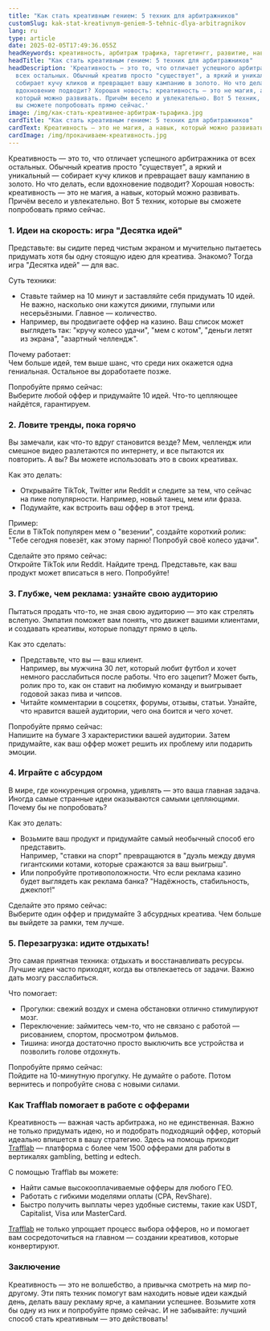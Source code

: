 ```yaml
---
title: "Как стать креативным гением: 5 техник для арбитражников"
customSlug: kak-stat-kreativnym-geniem-5-tehnic-dlya-arbitragnikov
lang: ru
type: article
date: 2025-02-05T17:49:36.055Z
headKeywords: креативность, арбитраж трафика, таргетингг, развитие, навыки
headTitle: "Как стать креативным гением: 5 техник для арбитражников"
headDescription: 'Креативность — это то, что отличает успешного арбитражника от
  всех остальных. Обычный креатив просто "существует", а яркий и уникальный —
  собирает кучу кликов и превращает вашу кампанию в золото. Но что делать, если
  вдохновение подводит? Хорошая новость: креативность — это не магия, а навык,
  который можно развивать. Причём весело и увлекательно. Вот 5 техник, которые
  вы сможете попробовать прямо сейчас.'
image: /img/как-стать-креативнее-арбитраж-тьрафика.jpg
cardTitle: "Как стать креативным гением: 5 техник для арбитражников"
cardText: Креативность — это не магия, а навык, который можно развивать!
cardImage: /img/прокачиваем-креативность.jpg
---
```



Креативность — это то, что отличает успешного арбитражника от всех остальных. Обычный креатив просто "существует", а яркий и уникальный — собирает кучу кликов и превращает вашу кампанию в золото. Но что делать, если вдохновение подводит? Хорошая новость: креативность — это не магия, а навык, который можно развивать. Причём весело и увлекательно. Вот 5 техник, которые вы сможете попробовать прямо сейчас.



### 1. Идеи на скорость: игра "Десятка идей"

Представьте: вы сидите перед чистым экраном и мучительно пытаетесь придумать хотя бы одну стоящую идею для креатива. Знакомо? Тогда игра "Десятка идей" — для вас.

Суть техники:

* Ставьте таймер на 10 минут и заставляйте себя придумать 10 идей. Не важно, насколько они кажутся дикими, глупыми или несерьёзными. Главное — количество.
* Например, вы продвигаете оффер на казино. Ваш список может выглядеть так: "кручу колесо удачи", "мем с котом", "деньги летят из экрана", "азартный челлендж".

Почему работает:\
Чем больше идей, тем выше шанс, что среди них окажется одна гениальная. Остальное вы доработаете позже.

Попробуйте прямо сейчас:\
Выберите любой оффер и придумайте 10 идей. Что-то цепляющее найдётся, гарантируем.



### 2. Ловите тренды, пока горячо

Вы замечали, как что-то вдруг становится везде? Мем, челлендж или смешное видео разлетаются по интернету, и все пытаются их повторить. А вы? Вы можете использовать это в своих креативах.

Как это делать:

* Открывайте TikTok, Twitter или Reddit и следите за тем, что сейчас на пике популярности. Например, новый танец, мем или фраза.
* Подумайте, как встроить ваш оффер в этот тренд.

Пример:\
Если в TikTok популярен мем о "везении", создайте короткий ролик: "Тебе сегодня повезёт, как этому парню! Попробуй своё колесо удачи".

Сделайте это прямо сейчас:\
Откройте TikTok или Reddit. Найдите тренд. Представьте, как ваш продукт может вписаться в него. Попробуйте!



### 3. Глубже, чем реклама: узнайте свою аудиторию

Пытаться продать что-то, не зная свою аудиторию — это как стрелять вслепую. Эмпатия поможет вам понять, что движет вашими клиентами, и создавать креативы, которые попадут прямо в цель.

Как это сделать:

* Представьте, что вы — ваш клиент.\
  Например, вы мужчина 30 лет, который любит футбол и хочет немного расслабиться после работы. Что его зацепит? Может быть, ролик про то, как он ставит на любимую команду и выигрывает годовой заказ пива и чипсов.
* Читайте комментарии в соцсетях, форумы, отзывы, статьи. Узнайте, что нравится вашей аудитории, чего она боится и чего хочет.

Попробуйте прямо сейчас:\
Напишите на бумаге 3 характеристики вашей аудитории. Затем придумайте, как ваш оффер может решить их проблему или подарить эмоции.



### 4. Играйте с абсурдом

В мире, где конкуренция огромна, удивлять — это ваша главная задача. Иногда самые странные идеи оказываются самыми цепляющими. Почему бы не попробовать?

Как это делать:

* Возьмите ваш продукт и придумайте самый необычный способ его представить.\
  Например, "ставки на спорт" превращаются в "дуэль между двумя гигантскими котами, которые сражаются за ваш выигрыш".
* Или попробуйте противоположности. Что если реклама казино будет выглядеть как реклама банка? "Надёжность, стабильность, джекпот!"

Сделайте это прямо сейчас:\
Выберите один оффер и придумайте 3 абсурдных креатива. Чем больше вы выйдете за рамки, тем лучше.



### 5. Перезагрузка: идите отдыхать!

Это самая приятная техника: отдыхать и восстанавливать ресурсы. Лучшие идеи часто приходят, когда вы отвлекаетесь от задачи. Важно дать мозгу расслабиться.

Что помогает:

* Прогулки: свежий воздух и смена обстановки отлично стимулируют мозг.
* Переключение: займитесь чем-то, что не связано с работой — рисованием, спортом, просмотром фильмов.
* Тишина: иногда достаточно просто выключить все устройства и позволить голове отдохнуть.

Попробуйте прямо сейчас:\
Пойдите на 10-минутную прогулку. Не думайте о работе. Потом вернитесь и попробуйте снова с новыми силами.



### Как Trafflab помогает в работе с офферами

Креативность — важная часть арбитража, но не единственная. Важно не только придумать идею, но и подобрать подходящий оффер, который идеально впишется в вашу стратегию. Здесь на помощь приходит [Trafflab](https://trafflab.io/ru) — платформа с более чем 1500 офферами для работы в вертикалях gambling, betting и edtech.

С помощью Trafflab вы можете:

* Найти самые высокооплачиваемые офферы для любого ГЕО.
* Работать с гибкими моделями оплаты (CPA, RevShare).
* Быстро получить выплаты через удобные системы, такие как USDT, Capitalist, Visa или MasterCard.

[Trafflab](https://trafflab.io/ru/) не только упрощает процесс выбора офферов, но и помогает вам сосредоточиться на главном — создании креативов, которые конвертируют.



### Заключение

Креативность — это не волшебство, а привычка смотреть на мир по-другому. Эти пять техник помогут вам находить новые идеи каждый день, делать вашу рекламу ярче, а кампании успешнее. Возьмите хотя бы одну из них и попробуйте прямо сейчас. И не забывайте: лучший способ стать креативным — это действовать!
